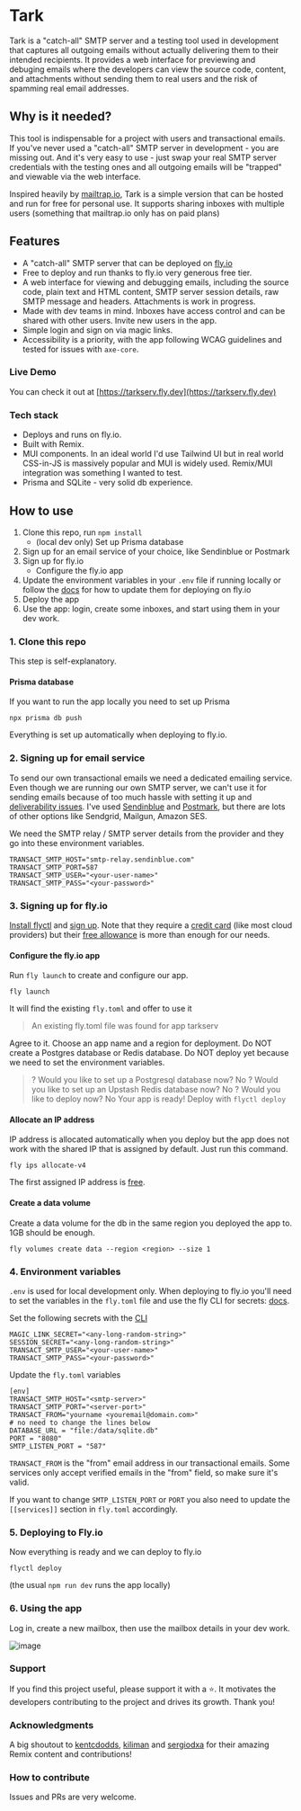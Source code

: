 # Tark

Tark is a "catch-all" SMTP server and a testing tool used in development that captures all outgoing emails without actually delivering them to their intended recipients. It provides a web interface for previewing and debuging emails where the developers can view the source code, content, and attachments without sending them to real users and the risk of spamming real email addresses.

## Why is it needed?

This tool is indispensable for a project with users and transactional emails. If you've never used a "catch-all" SMTP server in development - you are missing out. And it's very easy to use - just swap your real SMTP server credentials with the testing ones and all outgoing emails will be "trapped" and viewable via the web interface.

Inspired heavily by [mailtrap.io](https://mailtrap.io), Tark is a simple version that can be hosted and run for free for personal use. It supports sharing inboxes with multiple users (something that mailtrap.io only has on paid plans)

## Features

- A "catch-all" SMTP server that can be deployed on [fly.io](https://fly.io)
- Free to deploy and run thanks to fly.io very generous free tier.
- A web interface for viewing and debugging emails, including the source code, plain text and HTML content, SMTP server session details, raw SMTP message and headers. Attachments is work in progress.
- Made with dev teams in mind. Inboxes have access control and can be shared with other users. Invite new users in the app.
- Simple login and sign on via magic links.
- Accessibility is a priority, with the app following WCAG guidelines and tested for issues with `axe-core`.

### Live Demo

You can check it out at [https://tarkserv.fly.dev](https://tarkserv.fly.dev)

### Tech stack

- Deploys and runs on fly.io.
- Built with Remix.
- MUI components. In an ideal world I'd use Tailwind UI but in real world CSS-in-JS is massively popular and MUI is widely used. Remix/MUI integration was something I wanted to test.
- Prisma and SQLite - very solid db experience.

## How to use

1. Clone this repo, run `npm install`
    - (local dev only) Set up Prisma database
2. Sign up for an email service of your choice, like Sendinblue or Postmark
3. Sign up for fly.io
    - Configure the fly.io app
4. Update the environment variables in your `.env` file if running locally or follow the [docs](https://fly.io/docs/reference/runtime-environment/) for how to update them for deploying on fly.io
5. Deploy the app
6. Use the app: login, create some inboxes, and start using them in your dev work.

### 1. Clone this repo

This step is self-explanatory.

#### Prisma database

If you want to run the app locally you need to set up Prisma

```
npx prisma db push
```

Everything is set up automatically when deploying to fly.io.

### 2. Signing up for email service

To send our own transactional emails we need a dedicated emailing service. Even though we are running our own SMTP server, we can't use it for sending emails because of too much hassle with setting it up and [deliverability issues](https://twitter.com/kentcdodds/status/1615147013292843008). I've used [Sendinblue](https://www.sendinblue.com/) and [Postmark](https://postmarkapp.com/), but there are lots of other options like Sendgrid, Mailgun, Amazon SES.

We need the SMTP relay / SMTP server details from the provider and they go into these environment variables.

```
TRANSACT_SMTP_HOST="smtp-relay.sendinblue.com"
TRANSACT_SMTP_PORT=587
TRANSACT_SMTP_USER="<your-user-name>"
TRANSACT_SMTP_PASS="<your-password>"
```

### 3. Signing up for fly.io

[Install flyctl](https://fly.io/docs/hands-on/install-flyctl/) and [sign up](https://fly.io/docs/hands-on/sign-up/). Note that they require a [credit card](https://fly.io/docs/about/credit-cards/) (like most cloud providers) but their [free allowance](https://fly.io/docs/about/pricing/) is more than enough for our needs.

#### Configure the fly.io app

Run `fly launch` to create and configure our app.

```
fly launch
```

It will find the existing `fly.toml` and offer to use it

> An existing fly.toml file was found for app tarkserv

Agree to it. Choose an app name and a region for deployment. Do NOT create a Postgres database or Redis database. Do NOT deploy yet because we need to set the environment variables.

> ? Would you like to set up a Postgresql database now? No
> ? Would you like to set up an Upstash Redis database now? No
> ? Would you like to deploy now? No
> Your app is ready! Deploy with `flyctl deploy`

#### Allocate an IP address

IP address is allocated automatically when you deploy but the app does not work with the shared IP that is assigned by default.
Just run this command.

```
fly ips allocate-v4
```

The first assigned IP address is [free](https://fly.io/docs/about/pricing/).

#### Create a data volume

Create a data volume for the db in the same region you deployed the app to. 1GB should be enough. 

```
fly volumes create data --region <region> --size 1
```

### 4. Environment variables

`.env` is used for local development only. When deploying to fly.io you'll need to set the variables in the `fly.toml` file and use the fly CLI for secrets: [docs](https://fly.io/docs/reference/runtime-environment/).

Set the following secrets with the [CLI](https://fly.io/docs/reference/secrets/)

```
MAGIC_LINK_SECRET="<any-long-random-string>"
SESSION_SECRET="<any-long-random-string>"
TRANSACT_SMTP_USER="<your-user-name>"
TRANSACT_SMTP_PASS="<your-password>"
```

Update the `fly.toml` variables

```
[env]
TRANSACT_SMTP_HOST="<smtp-server>"
TRANSACT_SMTP_PORT="<server-port>"
TRANSACT_FROM="yourname <youremail@domain.com>"
# no need to change the lines below
DATABASE_URL = "file:/data/sqlite.db"
PORT = "8080"
SMTP_LISTEN_PORT = "587"
```

`TRANSACT_FROM` is the "from" email address in our transactional emails. Some services only accept verified emails in the "from" field, so make sure it's valid.

If you want to change `SMTP_LISTEN_PORT` or `PORT` you also need to update the `[[services]]` section in `fly.toml` accordingly.

### 5. Deploying to Fly.io

Now everything is ready and we can deploy to fly.io

```
flyctl deploy
```

(the usual `npm run dev` runs the app locally)

### 6. Using the app

Log in, create a new mailbox, then use the mailbox details in your dev work.

![image](https://user-images.githubusercontent.com/50555842/218769228-0a644489-a3e0-42f1-a720-ef7bc23dc760.png)

### Support

If you find this project useful, please support it with a ⭐. It motivates the developers contributing to the project and drives its growth. Thank you!

### Acknowledgments

A big shoutout to [kentcdodds](https://github.com/kentcdodds), [kiliman](https://github.com/kiliman) and [sergiodxa](https://github.com/sergiodxa) for their amazing Remix content and contributions!

### How to contribute

Issues and PRs are very welcome.
